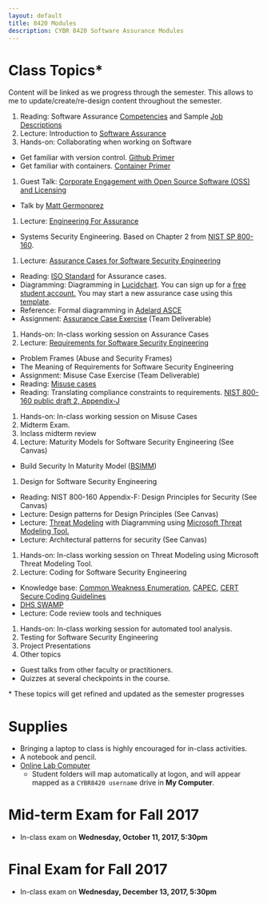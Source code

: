 ```yaml
---
layout: default
title: 8420 Modules
description: CYBR 8420 Software Assurance Modules
---
```


# Class Topics*
Content will be linked as we progress through the semester. This allows to me to update/create/re-design content throughout the semester.

1. Reading: Software Assurance [Competencies](http://resources.sei.cmu.edu/library/asset-view.cfm?assetid=47953) and Sample [Job](https://robinagandhi.github.io/swa/resources/swa-positions-1.pdf) [Descriptions](https://robinagandhi.github.io/swa/resources/swa-positions-2.pdf)
1. Lecture: Introduction to [Software Assurance](https://robinagandhi.github.io/swa/slides/lecture-0/software-assurance.html)
1. Hands-on: Collaborating when working on Software
  - Get familiar with version control. [Github Primer](https://robinagandhi.github.io/swa/pages/github.html)
  - Get familiar with containers. [Container Primer](https://robinagandhi.github.io/swa/pages/containers.html)
1. Guest Talk: [Corporate Engagement with Open Source Software (OSS) and Licensing](https://robinagandhi.github.io/swa/slides/lecture-0-1/corporate-participation-with-oss-communities.pdf)
  * Talk by [Matt Germonprez](http://www.unomaha.edu/college-of-information-science-and-technology/about/faculty-staff/matt-germonprez.php)
1. Lecture: [Engineering For Assurance](https://robinagandhi.github.io/swa/slides/lecture-1/systems-security-engineering.html)
  * Systems Security Engineering. Based on Chapter 2 from [NIST SP 800-160](http://nvlpubs.nist.gov/nistpubs/SpecialPublications/NIST.SP.800-160.pdf).
1. Lecture: [Assurance Cases for Software Security Engineering](https://robinagandhi.github.io/swa/slides/lecture-2/assurance-case.html)
  * Reading: [ISO Standard](https://unomaha.on.worldcat.org/oclc/772089071?databaseList=638) for Assurance cases.
  * Diagramming: Diagramming in [Lucidchart](https://www.lucidchart.com/). You can sign up for a [free student account.](https://www.lucidchart.com/users/education/registerLevel?tP=1&t4=A&t10=A) You may start a new assurance case using this [template](https://www.lucidchart.com/invitations/accept/e8d3aac4-e62b-4fa0-9fd1-c2cf6a6d318d).
  * Reference: Formal diagramming in [Adelard ASCE](https://www.adelard.com/asce/choosing-asce/index.html)  
  * Assignment: [Assurance Case Exercise](https://robinagandhi.github.io/swa/slides/lecture-2/assurance-case-exercise.html) (Team Deliverable)
1. Hands-on: In-class working session on Assurance Cases
1. Lecture: [Requirements for Software Security Engineering](https://robinagandhi.github.io/swa/slides/lecture-3/requirements-for-software-se.html)  
  * Problem Frames (Abuse and Security Frames)  
  * The Meaning of Requirements for Software Security Engineering  
  * Assignment: Misuse Case Exercise (Team Deliverable)  
  * Reading: [Misuse cases](http://ieeexplore.ieee.org/stamp/stamp.jsp?arnumber=1159030)  
  * Reading: Translating compliance constraints to requirements. [NIST 800-160 public draft 2, Appendix-J](http://csrc.nist.gov/publications/drafts/800-160/sp800_160_second-draft.pdf)
1. Hands-on: In-class working session on Misuse Cases
1. Midterm Exam.
1. Inclass midterm review
1. Lecture: Maturity Models for Software Security Engineering (See Canvas)
  * Build Security In Maturity Model ([BSIMM](https://www.bsimm.com))
1. Design for Software Security Engineering
  * Reading: NIST 800-160 Appendix-F: Design Principles for Security (See Canvas)
  * Lecture: Design patterns for Design Principles (See Canvas)
  * Lecture: [Threat Modeling](https://robinagandhi.github.io/swa/slides/lecture-4/design-for-software-se.html) with Diagramming using [Microsoft Threat Modeling Tool.](https://www.microsoft.com/en-us/download/details.aspx?id=49168)
  * Lecture: Architectural patterns for security (See Canvas)
1. Hands-on: In-class working session on Threat Modeling using Microsoft Threat Modeling Tool.  
1. Lecture: Coding for Software Security Engineering
  * Knowledge base: [Common Weakness Enumeration](http://cwe.mitre.org/), [CAPEC](https://capec.mitre.org/), [CERT Secure Coding Guidelines](https://www.securecoding.cert.org/confluence/display/seccode/SEI+CERT+Coding+Standards)
  * [DHS SWAMP](https://www.mir-swamp.org/)
  * Lecture: Code review tools and techniques
1. Hands-on: In-class working session for automated tool analysis.  
1. Testing for Software Security Engineering
1. Project Presentations
1. Other topics
  * Guest talks from other faculty or practitioners.
  * Quizzes at several checkpoints in the course.

\* These topics will get refined and updated as the semester progresses

# Supplies
* Bringing a laptop to class is highly encouraged for in-class activities.
* A notebook and pencil.
* [Online Lab Computer](http://support.ist.unomaha.edu/view.html)
  - Student folders will map automatically at logon, and will appear mapped as a `CYBR8420 username` drive in **My Computer**.

# Mid-term Exam for Fall 2017

  * In-class exam on **Wednesday, October 11, 2017, 5:30pm**

# Final Exam for Fall 2017

* In-class exam on **Wednesday, December 13, 2017, 5:30pm**
